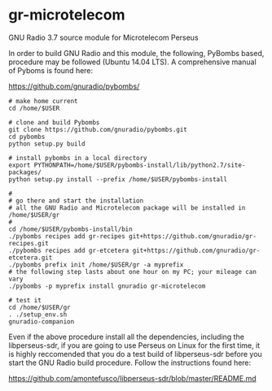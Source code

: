 # gr-microtelecom
GNU Radio 3.7 source module for Microtelecom Perseus 

In order to build GNU Radio and this module, the following, PyBombs based, procedure may be followed (Ubuntu 14.04 LTS).
A comprehensive manual of Pyboms is found here:

https://github.com/gnuradio/pybombs/


```
# make home current
cd /home/$USER

# clone and build Pybombs
git clone https://github.com/gnuradio/pybombs.git
cd pybombs
python setup.py build

# install pybombs in a local directory
export PYTHONPATH=/home/$USER/pybombs-install/lib/python2.7/site-packages/
python setup.py install --prefix /home/$USER/pybombs-install

#
# go there and start the installation
# all the GNU Radio and Microtelecom package will be installed in /home/$USER/gr
#
cd /home/$USER/pybombs-install/bin
./pybombs recipes add gr-recipes git+https://github.com/gnuradio/gr-recipes.git  
./pybombs recipes add gr-etcetera git+https://github.com/gnuradio/gr-etcetera.git
./pybombs prefix init /home/$USER/gr -a myprefix
# the following step lasts about one hour on my PC; your mileage can vary
./pybombs -p myprefix install gnuradio gr-microtelecom

# test it
cd /home/$USER/gr
. ./setup_env.sh
gnuradio-companion
```

Even if the above procedure install all the dependencies, including the libperseus-sdr,
if you are going to use Perseus on Linux for the first time,
it is highly reccomended that you do a test build of libperseus-sdr before you start the GNU Radio build procedure.
Follow the instructions found here:

https://github.com/amontefusco/libperseus-sdr/blob/master/README.md
